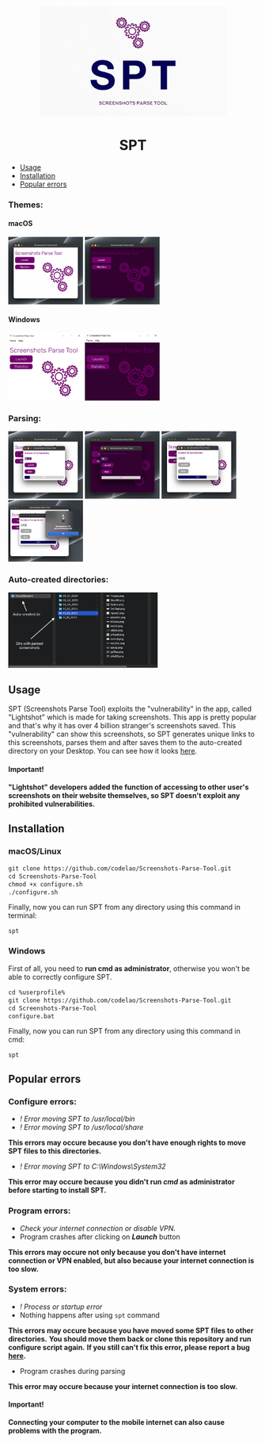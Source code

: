 <p align="center">
  <img src="readme_images/banner.png" width="75%">
</p>

<h1 align="center">
  SPT
</h1>

* [Usage](#usage)
* [Installation](#installation)
* [Popular errors](#popular-errors)


### Themes:
#### macOS
<img src="readme_images/menu1.png" width="30%">
<img src="readme_images/menu2.png" width="30%">

#### Windows
<img src="readme_images/menu3.png" width="30%">
<img src="readme_images/menu4.png" width="30%">

### Parsing:
<img src="readme_images/parser1.png" width="30%">
<img src="readme_images/parser2.png" width="30%">
<img src="readme_images/parser3.png" width="30%">
<img src="readme_images/parser4.png" width="30%">

### Auto-created directories:
<img src="readme_images/dirs.png" width="60%">


## Usage
SPT (Screenshots Parse Tool) exploits the "vulnerability" in the app, called "Lightshot" which is made for taking screenshots. This app is pretty popular and that's why it has over 4 billion stranger's screenshots saved.
This "vulnerability" can show this screenshots, so SPT generates unique links to this screenshots, parses them and after saves them to the auto-created directory on your Desktop. You can see how it looks [here](#directories). 

#### Important! 
**"Lightshot" developers added the function of accessing to other user's screenshots on their website themselves, so SPT doesn't exploit any prohibited vulnerabilities.**


## Installation
### macOS/Linux
```
git clone https://github.com/codelao/Screenshots-Parse-Tool.git
cd Screenshots-Parse-Tool
chmod +x configure.sh
./configure.sh
```
Finally, now you can run SPT from any directory using this command in terminal:
```
spt
```

### Windows
First of all, you need to **run cmd as administrator**, otherwise you won't be able to correctly configure SPT.
```
cd %userprofile%
git clone https://github.com/codelao/Screenshots-Parse-Tool.git
cd Screenshots-Parse-Tool
configure.bat
```
Finally, now you can run SPT from any directory using this command in cmd:
```
spt
```


## Popular errors
### Configure errors:
- *! Error moving SPT to /usr/local/bin*
- *! Error moving SPT to /usr/local/share*

**This errors may occure because you don't have enough rights to move SPT files to this directories.**

- *! Error moving SPT to C:\Windows\System32*

**This error may occure because you didn't run *cmd* as administrator before starting to install SPT.**

### Program errors:
- *Check your internet connection or disable VPN.*
- Program crashes after clicking on ***Launch*** button

**This errors may occure not only because you don't have internet connection or VPN enabled, but also because your internet connection is too slow.**

### System errors:
- *! Process or startup error*
- Nothing happens after using ```spt``` command

**This errors may occure because you have moved some SPT files to other directories.**
**You should move them back or clone this repository and run configure script again.**
**If you still can't fix this error, please report a bug [here](https://github.com/codelao/Screenshots-Parse-Tool/issues).**

- Program crashes during parsing

**This error may occure because your internet connection is too slow.**

#### Important!
**Connecting your computer to the mobile internet can also cause problems with the program.**
